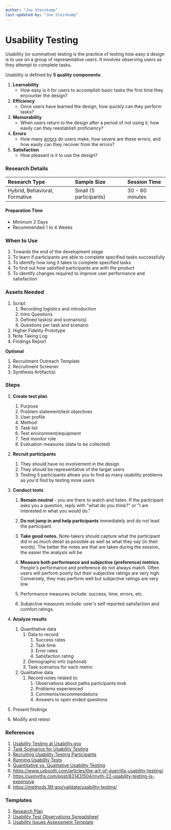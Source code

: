 ```yaml
---
author: "Joe Steinkamp"
last-updated-by: "Joe Steinkamp"
---
```


# Usability Testing

Usability \(or summative\) testing is the practice of testing how easy a design is to use on a group of representative users. It involves observing users as they attempt to complete tasks.

Usability is defined by **5 quality components**:

1. **Learnability**
   * How easy is it for users to accomplish basic tasks the first time they encounter the design?
2. **Efficiency**
   * Once users have learned the design, how quickly can they perform tasks?
3. **Memorability**
   * When users return to the design after a period of not using it, how easily can they reestablish proficiency?
4. **Errors**
   * How many [errors](https://www.nngroup.com/articles/slips/) do users make, how severe are these errors, and how easily can they recover from the errors?
5. **Satisfaction**
   * How pleasant is it to use the design?

### Research Details

| Research Type | Sample Size | Session Time |
| :--- | :--- | :--- |
| Hybrid, Behavioral, Formative | Small \(5 participants\) | 30 - 60 minutes |

#### Preparation Time
* Minimum 2 Days
* Recommended 1 to 4 Weeks

### When to Use

1. Towards the end of the development stage
2. To learn if participants are able to complete specified tasks successfully
3. To identify how long it takes to complete specified tasks
4. To find out how satisfied participants are with the product
5. To identify changes required to improve user performance and satisfaction

### Assets Needed
1. Script
    1. Recording logistics and introduction
    2. Intro Questions
    3. Defined task(s) and scenario(s)
    4. Questions per task and scenario
2. Higher Fidelity Prototype
3. Note Taking Log
4. Findings Report

**Optional**
1. Recruitment Outreach Template
2. Recruitment Screener
3. Synthesis Artifact(s)

### Steps

1. **Create test plan**
   1. Purpose
   2. Problem statement/test objectives
   3. User profile
   4. Method
   5. Task list
   6. Test environment/equipment
   7. Test monitor role
   8. Evaluation measures \(data to be collected\)
2. **Recruit participants**
   1. They should have no involvement in the design
   2. They should be representative of the target users
   3. Testing 5 participants allows you to find as many usability problems as you'd find by testing more users
3. **Conduct tests**  
   1. **Remain neutral** - you are there to watch and listen. If the participant asks you a question, reply with "what do you think?" or "I am interested in what you would do."  
   2. **Do not jump in and help participants** immediately and do not lead the participant.  
   3. **Take good notes.** Note-takers should capture what the participant did in as much detail as possible as well as what they say \(in their words\).  The better the notes are that are taken during the session, the easier the analysis will be  
   4. **Measure both performance and subjective \(preference\) metrics**. People's performance and preference do not always match. Often users will perform poorly but their subjective ratings are very high. Conversely, they may perform well but subjective ratings are very low.

   1. Performance measures include: success, time, errors, etc.
   2. Subjective measures include: user's self reported satisfaction and comfort ratings. 

4. **Analyze results**  
   1. Quantitative data  
      1. Data to record:  
         1. Success rates  
         2. Task time  
         3. Error rates  
         4. Satisfaction rating  
      2. Demographic info \(optional\)  
      3. Task scenarios for each metric  
   2. Qualitative data  
      1. Record notes related to:  
         1. Observations about paths participants took  
         2. Problems experienced  
         3. Comments/recommendations  
         4. Answers to open ended questions

5. Present findings

6. Modify and retest

### References

1. [Usability Testing at Usability.gov](https://www.usability.gov/how-to-and-tools/methods/usability-testing.html)
2. [Task Scenarios for Usability Testing](https://www.nngroup.com/articles/task-scenarios-usability-testing/)
3. [Recruiting Usability Testing Participants ](https://www.usability.gov/how-to-and-tools/methods/recruiting-usability-test-participants.html)
4. [Running Usability Tests](https://www.usability.gov/how-to-and-tools/methods/running-usability-tests.html)
5. [Quantitative vs. Qualitative Usability Testing](https://www.nngroup.com/articles/quant-vs-qual/)
6. https://www.uxbooth.com/articles/the-art-of-guerrilla-usability-testing/
7. https://uxmyths.com/post/831431504/myth-22-usability-testing-is-expensive
8. https://methods.18f.gov/validate/usability-testing/

### Templates

1. [Research Plan](https://docs.google.com/document/d/1TywGTy_TSPHyq1-8bX5Ackz1cEGPdM1HbO2CM72CxO0/edit?usp=sharing)
2. [Usability Test Observations Spreadsheet](https://docs.google.com/spreadsheets/d/1KJ8NsB_aiRRPN-mVASieUfGWognAJvA31ATlq7xoj3o/edit?usp=sharing)
3. [Usability Issues Assessment Template](https://docs.google.com/spreadsheets/d/1Oxqe4Bpx-cCCK01zhKi8vJJLXmrp-wtj7E92tLYC3TM/edit?usp=sharing)